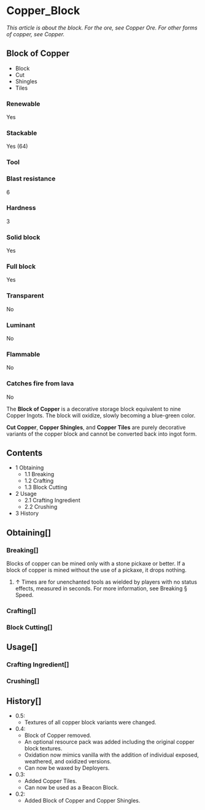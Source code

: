 # Copper_Block

*This article is about the block. For the ore, see Copper Ore. For other forms of copper, see Copper.*

## Block of Copper

- Block
- Cut
- Shingles
- Tiles

### Renewable

Yes

### Stackable

Yes (64)

### Tool

### Blast resistance

6

### Hardness

3

### Solid block

Yes

### Full block

Yes

### Transparent

No

### Luminant

No

### Flammable

No

### Catches fire from lava

No

The **Block of Copper** is a decorative storage block equivalent to nine Copper Ingots. The block will oxidize, slowly becoming a blue-green color.

**Cut Copper**, **Copper Shingles**, and **Copper Tiles** are purely decorative variants of the copper block and cannot be converted back into ingot form.

## Contents

- 1 Obtaining
    - 1.1 Breaking
    - 1.2 Crafting
    - 1.3 Block Cutting
- 2 Usage
    - 2.1 Crafting Ingredient
    - 2.2 Crushing
- 3 History

## Obtaining[]

### Breaking[]

Blocks of copper can be mined only with a stone pickaxe or better. If a block of copper is mined without the use of a pickaxe, it drops nothing.

1. ↑ Times are for unenchanted tools as wielded by players with no status effects, measured in seconds. For more information, see Breaking § Speed.

### Crafting[]

### Block Cutting[]

## Usage[]

### Crafting Ingredient[]

### Crushing[]

## History[]

- 0.5:
    - Textures of all copper block variants were changed.
- 0.4:
    - Block of Copper removed.
    - An optional resource pack was added including the original copper block textures.
    - Oxidation now mimics vanilla with the addition of individual exposed, weathered, and oxidized versions.
    - Can now be waxed by Deployers.
- 0.3:
    - Added Copper Tiles.
    - Can now be used as a Beacon Block.
- 0.2:
    - Added Block of Copper and Copper Shingles.